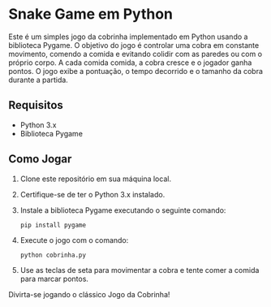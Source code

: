 # Snake Game em Python

Este é um simples jogo da cobrinha implementado em Python usando a biblioteca Pygame. O objetivo do jogo é controlar uma cobra em constante movimento, comendo a comida e evitando colidir com as paredes ou com o próprio corpo. A cada comida comida, a cobra cresce e o jogador ganha pontos. O jogo exibe a pontuação, o tempo decorrido e o tamanho da cobra durante a partida.

## Requisitos

- Python 3.x
- Biblioteca Pygame

## Como Jogar

1. Clone este repositório em sua máquina local.
2. Certifique-se de ter o Python 3.x instalado.
3. Instale a biblioteca Pygame executando o seguinte comando:

   ```
   pip install pygame
   ```

4. Execute o jogo com o comando:

   ```
   python cobrinha.py
   ```

5. Use as teclas de seta para movimentar a cobra e tente comer a comida para marcar pontos.

Divirta-se jogando o clássico Jogo da Cobrinha!

